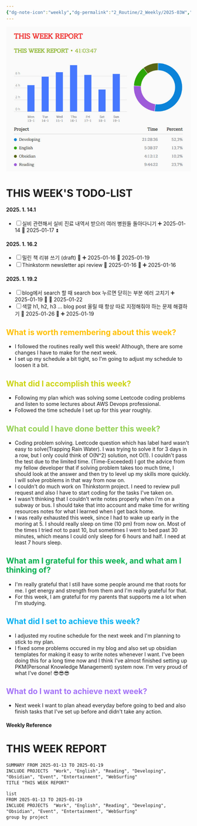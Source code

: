 ```yaml
---
{"dg-note-icon":"weekly","dg-permalink":"2_Routine/2_Weekly/2025-03W","created-date":"2025-01-19 5:30:32 pm","date":"2025-01-19","type":"weekly","tags":["weekly-routine"],"aliases":null,"dg-publish":true,"permalink":"/2_Routine/2_Weekly/2025-03W/","dgPassFrontmatter":true,"noteIcon":"weekly"}
---
```



![Utilities/Images/Pasted image 20250119174659.jpeg](/img/user/Utilities/Images/Pasted%20image%2020250119174659.jpeg)

# THIS WEEK'S TODO-LIST
<div><h4>2025. 1. 14.<span class="dataview small-text">1</span></h4><div class="dataview result-group"><ul class="contains-task-list"><li data-task=" " class="dataview task-list-item"><input type="checkbox" class="dataview task-list-item-checkbox"><span>실비 관련해서 실비 진료 내역서 받으러 여러 병원들 돌아다니기 ➕ 2025-01-14 📅 2025-01-17 ⏫</span></li></ul></div><h4>2025. 1. 16.<span class="dataview small-text">2</span></h4><div class="dataview result-group"><ul class="contains-task-list"><li data-task=" " class="dataview task-list-item"><input type="checkbox" class="dataview task-list-item-checkbox"><span>밀린 책 리뷰 쓰기 (draft) 🔺 ➕ 2025-01-16 📅 2025-01-19</span></li><li data-task=" " class="dataview task-list-item"><input type="checkbox" class="dataview task-list-item-checkbox"><span>Thinkstorm newsletter api review 📅 2025-01-16 🔺 ➕ 2025-01-16</span></li></ul></div><h4>2025. 1. 19.<span class="dataview small-text">2</span></h4><div class="dataview result-group"><ul class="contains-task-list"><li data-task=" " class="dataview task-list-item"><input type="checkbox" class="dataview task-list-item-checkbox"><span>blog에서 search 할 때 search box 누르면 닫히는 부분 에러 고치기 ➕ 2025-01-19 🔺 📅 2025-01-22</span></li><li data-task=" " class="dataview task-list-item"><input type="checkbox" class="dataview task-list-item-checkbox"><span>색깔 h1, h2, h3 ... blog post 올릴 때 항상 따로 지정해줘야 하는 문제 해결하기 📅 2025-01-26 🔼 ➕ 2025-01-19</span></li></ul></div></div>

## <font color="#ffc000">What is worth remembering about this week?</font>

-  I followed the routines really well this week! Although, there are some changes I have to make for the next week. 
- I set up my schedule a bit tight, so I'm going to adjust my schedule to loosen it a bit.
## <font color="#cbd30b">What did I accomplish this week?</font>

- Following my plan which was solving some Leetcode coding problems and listen to some lectures about AWS Devops professional. 
- Followed the time schedule I set up for this year roughly.
## <font color="#92d050">What could I have done better this week?</font>
- Coding problem solving. Leetcode question which has label hard wasn't easy to solve(Trapping Rain Water). I was trying to solve it for 3 days in a row, but I only could think of O(N^2) solution, not O(1). I couldn't pass the test due to the limited time. (Time-Exceeded) I got the advice from my fellow developer that if solving problem takes too much time, I should look at the answer and then try to level up my skills more quickly. I will solve problems in that way from now on.
- I couldn't do much work on Thinkstorm project. I need to review pull request and also I have to start coding for the tasks I've taken on.
- I wasn't thinking that I couldn't write notes properly when i'm on a subway or bus. I should take that into account and make time for writing resources notes for what I learned when I get back home. 
- I was really exhausted this week, since I had to wake up early in the moring at 5. I should really sleep on time (10 pm) from now on. Most of the times I tried not to past 10, but sometimes I went to bed past 30 minutes, which means I could only sleep for 6 hours and half. I need at least 7 hours sleep.

## <font color="#00b050">What am I grateful for this week, and what am I thinking of?</font>
- I'm really grateful that I still have some people around me that roots for me. I get energy and strength from them and I'm really grateful for that. 
- For this week, I am grateful for my parents that supports me a lot when I'm studying. 

## <font color="#00b0f0">What did I set to achieve this week?</font>
- I adjusted my routine schedule for the next week and I'm planning to stick to my plan. 
- I fixed some problems occured in my blog and also set up obsidian templates for making it easy to write notes whenever I want. I've been doing this for a long time now and I think I've almost finished setting up PKM(Personal Knowledge Management) system now. I'm very proud of what I've done! 😎😎😎

## <font color="#a372f7">What do I want to achieve next week?</font>
- Next week I want to plan ahead everyday before going to bed and also finish tasks that I've set up before and didn't take any action. 





#### Weekly Reference

# THIS WEEK REPORT
```toggl
SUMMARY FROM 2025-01-13 TO 2025-01-19
INCLUDE PROJECTS  "Work", "English", "Reading", "Developing", "Obsidian", "Event", "Entertainment", "WebSurfing"
TITLE "THIS WEEK REPORT"
```
```toggl
list
FROM 2025-01-13 TO 2025-01-19
INCLUDE PROJECTS  "Work", "English", "Reading", "Developing", "Obsidian", "Event", "Entertainment", "WebSurfing"
group by project
```